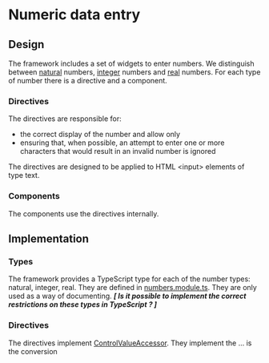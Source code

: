 # Numeric data entry
## Design
The framework includes a set of widgets to enter numbers. We distinguish between 
[natural](https://mathworld.wolfram.com/NaturalNumber.html) numbers, [integer](https://mathworld.wolfram.com/Integer.html) numbers and [real](https://mathworld.wolfram.com/RealNumber.html) numbers.
For each type of number there is a directive and a component.



### Directives
The directives are responsible for:
- the correct display of the number and allow only
- ensuring that, when possible, an attempt to enter one or more characters that would result in an invalid number is ignored

The directives are designed to be applied to HTML \<input\> elements of type text.

### Components
The components use the directives internally.

## Implementation
### Types
The framework provides a TypeScript type for each of the number types: natural, integer, real. They are defined in [numbers.module.ts](../../src/shared/data-bound/numbers/numbers.module.ts). They are only used as a way of documenting. ***[ Is it possible to implement the correct restrictions on these types in TypeScript ? ]***

### Directives
The directives implement [ControlValueAccessor](./control-value-accessor.md).
They implement the ... is the conversion 
